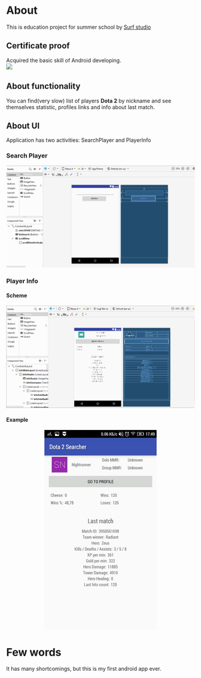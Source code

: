 # About 
This is education project for summer school by <a href="https://surfstudio.ru/">Surf studio</a> <br>
## Certificate proof
Acquired the basic skill of Android developing. <br>
<img src="img-presentation/Surf Android sert.png" width="400"> <br>

## About functionality

You can find(very slow) list of players **Dota 2** by nickname and see themselves statistic, profiles links and info about last match.

## About UI

Application has two activities: SearchPlayer and PlayerInfo

### Search Player

<img src="img-presentation/Search Activity.png" title="Search Player" width="900">

### Player Info
#### Scheme
<img src="img-presentation/Player Info Activity.png" width="900">

#### Example

<center><img src="img-presentation/NightRunner.jpg" width="300"></center>

# Few words

It has many shortcomings, but this is my first android app ever.
